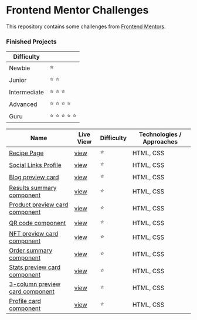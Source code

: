 # Frontend Mentor Challenges

This repository contains some challenges from [Frontend Mentors](https://www.frontendmentor.io/challenges). 

### Finished Projects

|Difficulty | |
|---|---|
| Newbie | :star: |
| Junior | :star: :star: |
| Intermediate | :star: :star: :star:  |
| Advanced | :star: :star: :star: :star: |
| Guru | :star: :star: :star: :star: :star: |

| Name                                                                                                                                                                                            |Live View|Difficulty| Technologies / Approaches |
|-------------------------------------------------------------------------------------------------------------------------------------------------------------------------------------------------|---|---|---------------------------|
| [Recipe Page](https://github.com/selmakoksal/frontendMentor_Projects/tree/main/src/recipe-page)                                                            | [view](https://selmakoksal.github.io/frontendMentor_Projects/src/recipe-page) | :star:   | HTML, CSS                 |
| [Social Links Profile](https://github.com/selmakoksal/frontendMentor_Projects/tree/main/src/social-links-profile)                                                            | [view](https://selmakoksal.github.io/frontendMentor_Projects/src/social-links-profile) | :star:   | HTML, CSS                 |
| [Blog preview card](https://github.com/selmakoksal/frontendMentor_Projects/tree/main/src/blog-preview-card)                                                            | [view](https://selmakoksal.github.io/frontendMentor_Projects/src/blog-preview-card) | :star:   | HTML, CSS                 |
| [Results summary component](https://github.com/selmakoksal/frontendMentor_Projects/tree/main/src/results-summary-component)                                                            | [view](https://selmakoksal.github.io/frontendMentor_Projects/src/results-summary-component) | :star:   | HTML, CSS                 |
| [Product preview card component](https://github.com/selmakoksal/frontendMentor_Projects/tree/main/src/product-preview-card-component)                                                            | [view](https://selmakoksal.github.io/frontendMentor_Projects/src/product-preview-card-component) | :star:   | HTML, CSS                 |
| [QR code component](https://github.com/selmakoksal/frontendMentor_Projects/tree/main/src/QR%20code%20component)                                                                                    | [view](https://selmakoksal.github.io/frontendMentor_Projects/src/QR%20code%20component/) | :star:   | HTML, CSS                 |
| [NFT preview card component](https://github.com/selmakoksal/frontendMentor_Projects/tree/main/src/nft-preview-card-component)                                                                | [view](https://selmakoksal.github.io/frontendMentor_Projects/src/nft-preview-card-component/) | :star:   | HTML, CSS                 |
| [Order summary component](https://github.com/selmakoksal/frontendMentor_Projects/tree/main/src/Order%20summary%20component)                                                                        | [view](https://selmakoksal.github.io/frontendMentor_Projects/src/Order%20summary%20component/) | :star:   | HTML, CSS                 |
| [Stats preview card component](https://github.com/selmakoksal/frontendMentor_Projects/tree/main/src/stats-preview-card-component)                                                            | [view](https://selmakoksal.github.io/frontendMentor_Projects/src/stats-preview-card-component) | :star:   | HTML, CSS                 |
| [3-column preview card component](https://github.com/selmakoksal/frontendMentor_Projects/tree/main/src/3-column%20preview%20card%20component)                                                      | [view](https://selmakoksal.github.io/frontendMentor_Projects/src/3-column%20preview%20card%20component/) | :star:   | HTML, CSS                 |
| [Profile card component](https://github.com/selmakoksal/frontendMentor_Projects/tree/main/src/Profile%20card%20component)                                                                          | [view](https://selmakoksal.github.io/frontendMentor_Projects/src/Profile%20card%20component/) | :star:   | HTML, CSS                 |